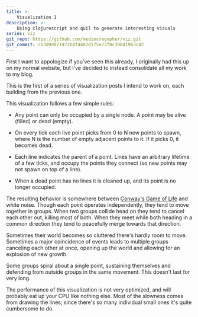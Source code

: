 ```yaml
---
title: >-
    Visualization 1
description: >-
    Using clojurescript and quil to generate interesting visuals
series: viz
git_repo: https://github.com/mediocregopher/viz.git
git_commit: cb3d9d871d72b4f4487d175e73f0c30041963c42
---
```


First I want to appologize if you've seen this already, I originally had this up
on my normal website, but I've decided to instead consolidate all my work to my
blog.

This is the first of a series of visualization posts I intend to work on, each
building from the previous one.

<script src="/assets/viz/1/goog/base.js"></script>
<script src="/assets/viz/1/cljs_deps.js"></script>
<script>goog.require("viz.core");</script>
<p align="center"><canvas id="viz"></canvas></p>

This visualization follows a few simple rules:

* Any point can only be occupied by a single node. A point may be alive (filled)
  or dead (empty).

* On every tick each live point picks from 0 to N new points to spawn, where N is
  the number of empty adjacent points to it. If it picks 0, it becomes dead.

* Each line indicates the parent of a point. Lines have an arbitrary lifetime of
  a few ticks, and occupy the points they connect (so new points may not spawn
  on top of a line).

* When a dead point has no lines it is cleaned up, and its point is no longer
  occupied.

The resulting behavior is somewhere between [Conway's Game of
Life](https://en.wikipedia.org/wiki/Conway%27s_Game_of_Life) and white noise.
Though each point operates independently, they tend to move together in groups.
When two groups collide head on they tend to cancel each other out, killing most
of both. When they meet while both heading in a common direction they tend to
peacefully merge towards that direction.

Sometimes their world becomes so cluttered there's hardly room to move.
Sometimes a major coincidence of events leads to multiple groups canceling each
other at once, opening up the world and allowing for an explosion of new growth.

Some groups spiral about a single point, sustaining themselves and defending
from outside groups in the same movement. This doesn't last for very long.

The performance of this visualization is not very optimized, and will probably
eat up your CPU like nothing else. Most of the slowness comes from drawing the
lines; since there's so many individual small ones it's quite cumbersome to do.
